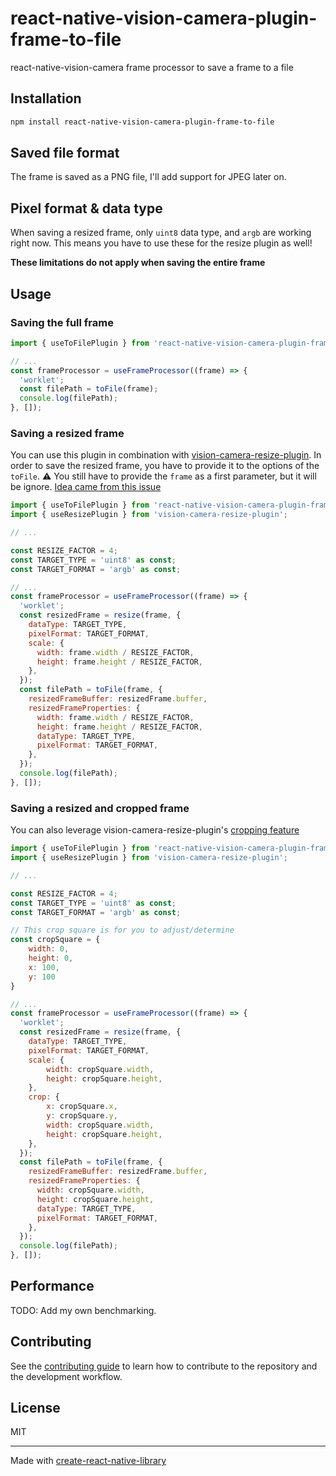 # react-native-vision-camera-plugin-frame-to-file

react-native-vision-camera frame processor to save a frame to a file

## Installation

```sh
npm install react-native-vision-camera-plugin-frame-to-file
```

## Saved file format

The frame is saved as a PNG file, I'll add support for JPEG later on.

## Pixel format & data type

When saving a resized frame, only `uint8` data type, and `argb` are working right now. This means you have to use these for the resize plugin as well!

**These limitations do not apply when saving the entire frame**

## Usage

### Saving the full frame

```js
import { useToFilePlugin } from 'react-native-vision-camera-plugin-frame-to-file';

// ...
const frameProcessor = useFrameProcessor((frame) => {
  'worklet';
  const filePath = toFile(frame);
  console.log(filePath);
}, []);
```

### Saving a resized frame

You can use this plugin in combination with [vision-camera-resize-plugin](https://github.com/mrousavy/vision-camera-resize-plugin).
In order to save the resized frame, you have to provide it to the options of the `toFile`.
⚠️ You still have to provide the `frame` as a first parameter, but it will be ignore. [Idea came from this issue](https://github.com/mrousavy/vision-camera-resize-plugin/issues/38#issuecomment-1930466136)

```js
import { useToFilePlugin } from 'react-native-vision-camera-plugin-frame-to-file';
import { useResizePlugin } from 'vision-camera-resize-plugin';

// ...

const RESIZE_FACTOR = 4;
const TARGET_TYPE = 'uint8' as const;
const TARGET_FORMAT = 'argb' as const;

// ...
const frameProcessor = useFrameProcessor((frame) => {
  'worklet';
  const resizedFrame = resize(frame, {
    dataType: TARGET_TYPE,
    pixelFormat: TARGET_FORMAT,
    scale: {
      width: frame.width / RESIZE_FACTOR,
      height: frame.height / RESIZE_FACTOR,
    },
  });
  const filePath = toFile(frame, {
    resizedFrameBuffer: resizedFrame.buffer,
    resizedFrameProperties: {
      width: frame.width / RESIZE_FACTOR,
      height: frame.height / RESIZE_FACTOR,
      dataType: TARGET_TYPE,
      pixelFormat: TARGET_FORMAT,
    },
  });
  console.log(filePath);
}, []);
```

### Saving a resized and cropped frame

You can also leverage vision-camera-resize-plugin's [cropping feature](https://github.com/mrousavy/vision-camera-resize-plugin?tab=readme-ov-file#cropping)

```js
import { useToFilePlugin } from 'react-native-vision-camera-plugin-frame-to-file';
import { useResizePlugin } from 'vision-camera-resize-plugin';

// ...

const RESIZE_FACTOR = 4;
const TARGET_TYPE = 'uint8' as const;
const TARGET_FORMAT = 'argb' as const;

// This crop square is for you to adjust/determine
const cropSquare = {
    width: 0,
    height: 0,
    x: 100,
    y: 100
}

// ...
const frameProcessor = useFrameProcessor((frame) => {
  'worklet';
  const resizedFrame = resize(frame, {
    dataType: TARGET_TYPE,
    pixelFormat: TARGET_FORMAT,
    scale: {
        width: cropSquare.width,
        height: cropSquare.height,
    },
    crop: {
        x: cropSquare.x,
        y: cropSquare.y,
        width: cropSquare.width,
        height: cropSquare.height,
    },
  });
  const filePath = toFile(frame, {
    resizedFrameBuffer: resizedFrame.buffer,
    resizedFrameProperties: {
      width: cropSquare.width,
      height: cropSquare.height,
      dataType: TARGET_TYPE,
      pixelFormat: TARGET_FORMAT,
    },
  });
  console.log(filePath);
}, []);
```

## Performance

TODO: Add my own benchmarking.

## Contributing

See the [contributing guide](CONTRIBUTING.md) to learn how to contribute to the repository and the development workflow.

## License

MIT

---

Made with [create-react-native-library](https://github.com/callstack/react-native-builder-bob)
